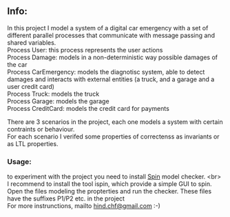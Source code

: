 ## Info:
In this project I model a system of a digital car emergency with a set of different parallel processes that communicate with message passing and shared variables. <br/>
Process User: this process represents the user actions <br/>
Process Damage: models in a non-deterministic way possible damages of the car <br/>
Process CarEmergency: models the diagnotisc system, able to detect damages and interacts with external entities (a truck, and a garage and a user credit card) <br/>
Process Truck: models the truck <br/>
Process Garage: models the garage <br/> 
Process CreditCard: models the credit card for payments <br/>

There are 3 scenarios in the project, each one models a system with certain contraints or behaviour. <br/>
For each scenario I verifed some properties of correctenss as invariants or as LTL properties. 

### Usage: 
to experiment with the project you need to install [Spin](http://spinroot.com/spin/whatispin.html) model checker. <br\>
I recommend to install the tool ispin, which provide a simple GUI to spin. <br/>
Open the files modeling the propterties and run the checker. These files have the suffixes P1/P2 etc. in the project <br/>
For more instrunctions, mailto hind.chf@gmail.com :-)
